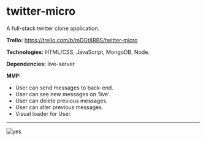 # twitter-micro

A full-stack twitter clone application.

**Trello:** https://trello.com/b/mDGt8RBS/twitter-micro



**Technologies:** HTML/CSS, JavaScript, MongoDB, Node.

**Dependencies:** live-server 


**MVP:** 
- User can send messages to back-end.
- User can see new messages on 'live'.
- User can delete previous messages.
- User can alter previous messages. 
- Visual loader for User.
---------




![yes](https://media.giphy.com/media/Ya6TjOP90uoJa/giphy.gif)